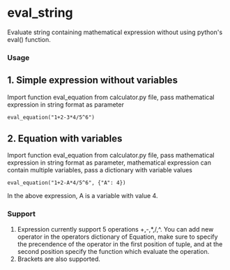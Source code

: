 # eval_string
Evaluate string containing mathematical expression without using python's eval() function.

### Usage
## 1. Simple expression without variables
Import function eval_equation from calculator.py file, pass mathematical expression in string format as parameter
```
eval_equation("1+2-3*4/5^6")
```
## 2. Equation with variables
Import function eval_equation from calculator.py file, pass mathematical expression in string format as parameter, mathematical expression can contain multiple variables, pass a dictionary with variable values
```
eval_equation("1+2-A*4/5^6", {"A": 4})
```
In the above expression, A is a variable with value 4.

### Support
1. Expression currently support 5 operations +,-,*,/,^. You can add new operator in the operators dictionary of Equation, make sure to specify the precendence of the operator in the first position of tuple, and at the second position specify the function which evaluate the operation. 
2. Brackets are also supported.

